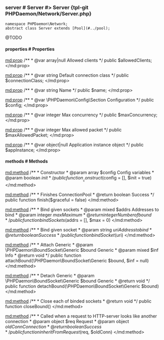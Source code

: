 ### server # Server #> Server {tpl-git PHPDaemon/Network/Server.php}

```php:p
namespace PHPDaemon\Network;
abstract class Server extends [Pool](#../pool);
```

@TODO

<!-- include-namespace path="\PHPDaemon\Network\Server" commit="8b80f6d1d2fb3f9534b708f86100d2629ac4204b" level="" access="" -->
#### properties # Properties

<md:prop>
/**
	 * @var array|null Allowed clients
	 */
public $allowedClients;
</md:prop>

<md:prop>
/**
	 * @var string Default connection class
	 */
public $connectionClass;
</md:prop>

<md:prop>
/**
	 * @var string Name
	 */
public $name;
</md:prop>

<md:prop>
/**
	 * @var \PHPDaemon\Config\Section Configuration
	 */
public $config;
</md:prop>

<md:prop>
/**
	 * @var integer Max concurrency
	 */
public $maxConcurrency;
</md:prop>

<md:prop>
/**
	 * @var integer Max allowed packet
	 */
public $maxAllowedPacket;
</md:prop>

<md:prop>
/**
	 * @var object|null Application instance object
	 */
public $appInstance;
</md:prop>

#### methods # Methods

<md:method>
/**
	 * Constructor
	 * @param array   $config Config variables
	 * @param boolean $init
	 */
public function __construct($config = [], $init = true)
</md:method>

<md:method>
/**
	 * Finishes ConnectionPool
	 * @return boolean Success
	 */
public function finish($graceful = false)
</md:method>

<md:method>
/**
	 * Bind given sockets
	 * @param  mixed   $addrs Addresses to bind
	 * @param  integer $max   Maximum
	 * @return integer        Number of bound
	 */
public function bindSockets($addrs = [], $max = 0)
</md:method>

<md:method>
/**
	 * Bind given socket
	 * @param  string  $uri Address to bind
	 * @return boolean      Success
	 */
public function bindSocket($uri)
</md:method>

<md:method>
/**
	 * Attach Generic
	 * @param  \PHPDaemon\BoundSocket\Generic $bound Generic
	 * @param  mixed $inf Info
	 * @return void
	 */
public function attachBound(\PHPDaemon\BoundSocket\Generic $bound, $inf = null)
</md:method>

<md:method>
/**
	 * Detach Generic
	 * @param  \PHPDaemon\BoundSocket\Generic $bound Generic
	 * @return void
	 */
public function detachBound(\PHPDaemon\BoundSocket\Generic $bound)
</md:method>

<md:method>
/**
	 * Close each of binded sockets
	 * @return void
	 */
public function closeBound()
</md:method>

<md:method>
/**
	 * Called when a request to HTTP-server looks like another connection
	 * @param  object  $req     Request
	 * @param  object  $oldConn Connection
	 * @return boolean Success
	 */
public function inheritFromRequest($req, $oldConn)
</md:method>


<!--/ include-namespace -->
